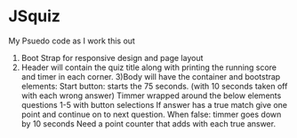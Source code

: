 # JSquiz
My Psuedo code as I work this out
1) Boot Strap for responsive design and page layout
2) Header will contain the quiz title along with printing the running score and timer in each corner. 
3)Body will have the container and bootstrap elements:
    Start button: starts the 75 seconds. (with 10 seconds taken off with each wrong answer)
    Timmer wrapped around the below elements
        questions 1-5 with button selections
        If answer has a true match give one point and continue on to next question. 
        When false: timmer goes down by 10 seconds
        Need a point counter that adds with each true answer. 
        

